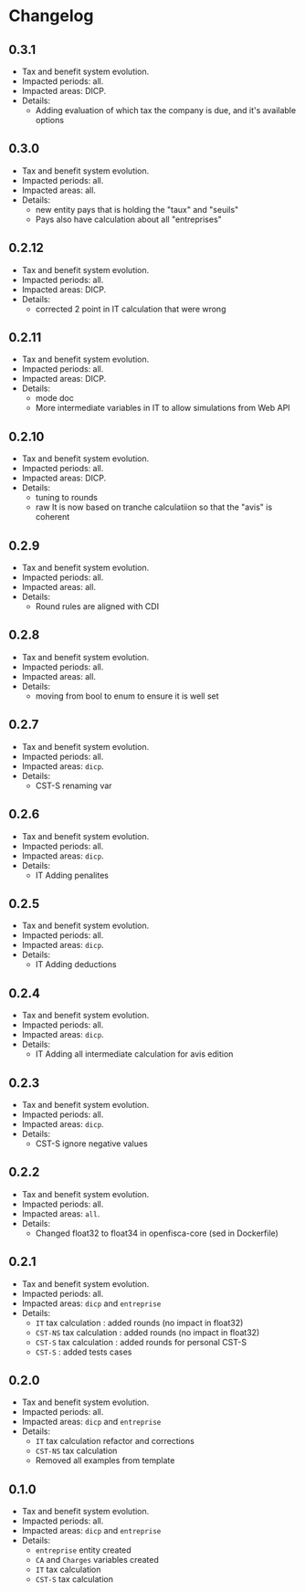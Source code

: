 # Changelog

## 0.3.1

* Tax and benefit system evolution.
* Impacted periods: all.
* Impacted areas: DICP.
* Details:
  - Adding evaluation of which tax the company is due, and it's available options

## 0.3.0

* Tax and benefit system evolution.
* Impacted periods: all.
* Impacted areas: all.
* Details:
  - new entity pays that is holding the "taux" and "seuils"
  - Pays also have calculation about all "entreprises"

## 0.2.12

* Tax and benefit system evolution.
* Impacted periods: all.
* Impacted areas: DICP.
* Details:
  - corrected 2 point in IT calculation that were wrong

## 0.2.11

* Tax and benefit system evolution.
* Impacted periods: all.
* Impacted areas: DICP.
* Details:
  - mode doc
  - More intermediate variables in IT to allow simulations from Web API

## 0.2.10

* Tax and benefit system evolution.
* Impacted periods: all.
* Impacted areas: DICP.
* Details:
  - tuning to rounds
  - raw It  is now based on tranche calculatiion so that the "avis" is coherent

## 0.2.9

* Tax and benefit system evolution.
* Impacted periods: all.
* Impacted areas: all.
* Details:
  - Round rules are aligned with CDI

## 0.2.8

* Tax and benefit system evolution.
* Impacted periods: all.
* Impacted areas: all.
* Details:
  - moving from bool to enum to ensure it is well set

## 0.2.7

* Tax and benefit system evolution.
* Impacted periods: all.
* Impacted areas: `dicp`.
* Details:
  - CST-S renaming var

## 0.2.6

* Tax and benefit system evolution.
* Impacted periods: all.
* Impacted areas: `dicp`.
* Details:
  - IT Adding penalites

## 0.2.5

* Tax and benefit system evolution.
* Impacted periods: all.
* Impacted areas: `dicp`.
* Details:
  - IT Adding deductions

## 0.2.4

* Tax and benefit system evolution.
* Impacted periods: all.
* Impacted areas: `dicp`.
* Details:
  - IT Adding all intermediate calculation for avis edition

## 0.2.3

* Tax and benefit system evolution.
* Impacted periods: all.
* Impacted areas: `dicp`.
* Details:
  - CST-S ignore negative values

## 0.2.2

* Tax and benefit system evolution.
* Impacted periods: all.
* Impacted areas: `all`.
* Details:
  - Changed float32 to float34 in openfisca-core (sed in Dockerfile)

## 0.2.1

* Tax and benefit system evolution.
* Impacted periods: all.
* Impacted areas: `dicp` and `entreprise`
* Details:
  - `IT` tax calculation : added rounds (no impact in float32)
  - `CST-NS` tax calculation : added rounds (no impact in float32)
  - `CST-S` tax calculation : added rounds for personal CST-S
  - `CST-S` : added tests cases

## 0.2.0

* Tax and benefit system evolution.
* Impacted periods: all.
* Impacted areas: `dicp` and `entreprise`
* Details:
  - `IT` tax calculation refactor and corrections
  - `CST-NS` tax calculation
  - Removed all examples from template

## 0.1.0

* Tax and benefit system evolution.
* Impacted periods: all.
* Impacted areas: `dicp` and `entreprise`
* Details:
  - `entreprise` entity created
  - `CA` and `Charges` variables created
  - `IT` tax calculation
  - `CST-S` tax calculation
